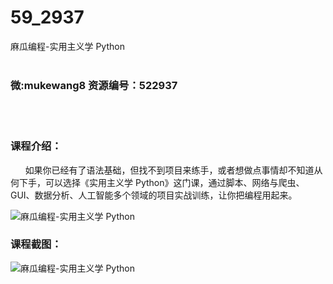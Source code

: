 # 59_2937
麻瓜编程-实用主义学 Python
<br/></br>
<h3>微:mukewang8 资源编号：522937</h3>
<br/></br>
<h3>课程介绍：</h3>
<div align="left">&nbsp; &nbsp; &nbsp; 如果你已经有了语法基础，但找不到项目来练手，或者想做点事情却不知道从何下手，可以选择《实用主义学 Python》这门课，通过脚本、网络与爬虫、GUI、数据分析、人工智能多个领域的项目实战训练，让你把编程用起来。</div>
<p><img src="https://www.ko996.com/wp-content/uploads/img/2018/07/2-1.png" alt="麻瓜编程-实用主义学 Python"></p>
<h3>课程截图：</h3>
<p><img src="https://www.ko996.com/wp-content/uploads/img/2018/07/1-2.png" alt="麻瓜编程-实用主义学 Python"></p>
